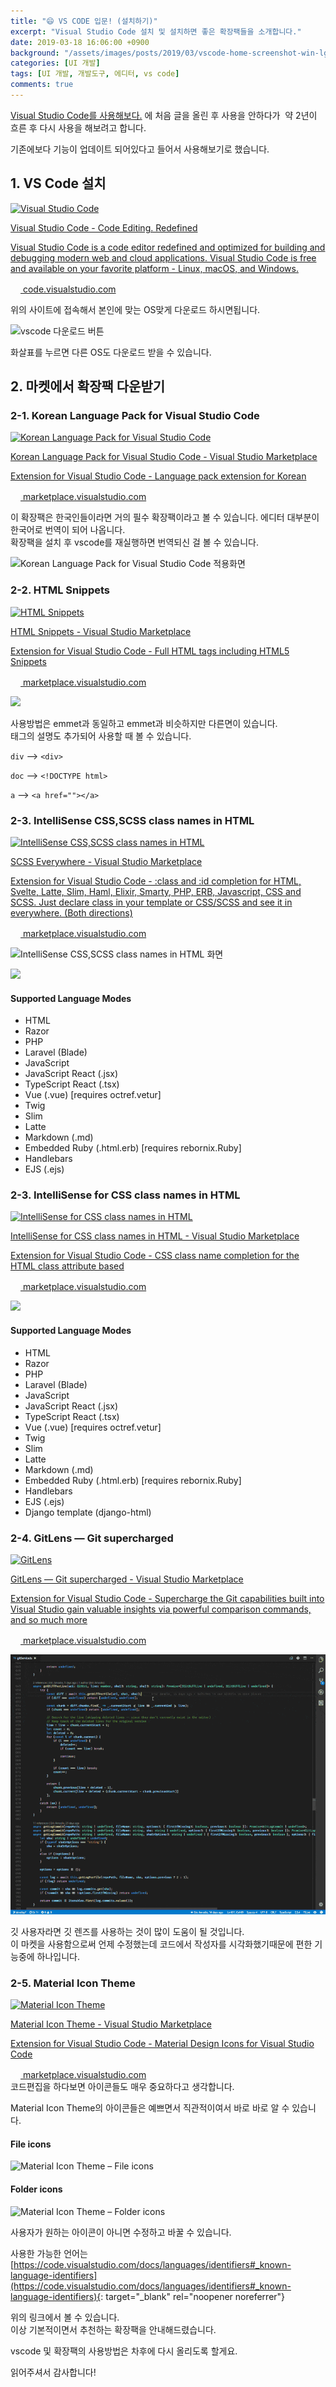 ```yaml
---
title: "😄 VS CODE 입문! (설치하기)"
excerpt: "Visual Studio Code 설치 및 설치하면 좋은 확장팩들을 소개합니다."
date: 2019-03-18 16:06:00 +0900
background: "/assets/images/posts/2019/03/vscode-home-screenshot-win-lg.png"
categories: [UI 개발]
tags: [UI 개발, 개발도구, 에디터, vs code]
comments: true
---
```



[Visual Studio Code를 사용해보다.](http://www.buppagistar.com/visual-studio-code%eb%a5%bc-%ec%82%ac%ec%9a%a9%ed%95%b4%eb%b3%b4%eb%8b%a4/) 에 처음 글을 올린 후 사용을 안하다가  약 2년이 흐른 후 다시 사용을 해보려고 합니다.

기존에보다 기능이 업데이트 되어있다고 들어서 사용해보기로 했습니다.

## 1. VS Code 설치
<div class="content-cards">
	<a href="https://code.visualstudio.com" class="content-cards__link" target="_blank" rel="noopener noreferrer">
		<div class="content-cards__image"><img src="https://i2.wp.com/code.visualstudio.com/opengraphimg/opengraph-home.png" alt="Visual Studio Code"></div>
		<p class="content-cards__title">Visual Studio Code - Code Editing. Redefined</p>
		<p class="content-cards__description">Visual Studio Code is a code editor redefined and optimized for building and debugging modern web and cloud applications.  Visual Studio Code is free and available on your favorite platform - Linux, macOS, and Windows.</p>
		<div class="content-cards__site-name"><img src="https://code.visualstudio.com/favicon.ico" alt="" class="content-cards__site-name--favicon" width="16" height="16"> code.visualstudio.com</div>
	</a>
</div>

위의 사이트에 접속해서 본인에 맞는 OS맞게 다운로드 하시면됩니다.

![vscode 다운로드 버튼](https://i1.wp.com/www.buppagistar.com/wp-content/uploads/2019/03/vscode-download-button.png)

화살표를 누르면 다른 OS도 다운로드 받을 수 있습니다.

## 2\. 마켓에서 확장팩 다운받기

### 2-1\. Korean Language Pack for Visual Studio Code
<div class="content-cards">
	<a href="https://marketplace.visualstudio.com/items?itemName=MS-CEINTL.vscode-language-pack-ko" class="content-cards__link" target="_blank" rel="noopener noreferrer">
		<div class="content-cards__image"><img src="https://ms-ceintl.gallerycdn.vsassets.io/extensions/ms-ceintl/vscode-language-pack-ko/1.49.1/1599678683201/Microsoft.VisualStudio.Services.Icons.Default" alt="Korean Language Pack for Visual Studio Code"></div>
		<p class="content-cards__title">Korean Language Pack for Visual Studio Code - Visual Studio Marketplace</p>
		<p class="content-cards__description">Extension for Visual Studio Code - Language pack extension for Korean</p>
		<div class="content-cards__site-name"><img src="https://marketplace.visualstudio.com/favicon.ico" alt="" class="content-cards__site-name--favicon" width="16" height="16"> marketplace.visualstudio.com</div>
	</a>
</div>

이 확장팩은 한국인들이라면 거의 필수 확장팩이라고 볼 수 있습니다. 에디터 대부분이 한국어로 번역이 되어 나옵니다.  
확장팩을 설치 후 vscode를 재실행하면 번역되신 걸 볼 수 있습니다.

![Korean Language Pack for Visual Studio Code 적용화면](https://i1.wp.com/www.buppagistar.com/wp-content/uploads/2019/03/Korean-Language-Pack-for-Visual-Studio-Code-설치-후-스크린-샷.png)



### 2-2\. HTML Snippets
<div class="content-cards">
	<a href="https://marketplace.visualstudio.com/items?itemName=abusaidm.html-snippets" class="content-cards__link" target="_blank" rel="noopener noreferrer">
		<div class="content-cards__image"><img src="https://abusaidm.gallerycdn.vsassets.io/extensions/abusaidm/html-snippets/0.2.1/1514476281055/Microsoft.VisualStudio.Services.Icons.Default" alt="HTML Snippets"></div>
		<p class="content-cards__title">HTML Snippets - Visual Studio Marketplace</p>
		<p class="content-cards__description">Extension for Visual Studio Code - Full HTML tags including HTML5 Snippets</p>
		<div class="content-cards__site-name"><img src="https://marketplace.visualstudio.com/favicon.ico" alt="" class="content-cards__site-name--favicon" width="16" height="16"> marketplace.visualstudio.com</div>
	</a>
</div>


![](https://i1.wp.com/i.imgur.com/VOhBvHb.gif)

사용방법은 emmet과 동일하고 emmet과 비슷하지만 다른면이 있습니다.  
태그의 설명도 추가되어 사용할 때 볼 수 있습니다.

`div` –> `<div>`

`doc` –> `<!DOCTYPE html>`

`a` –> `<a href=""></a>`

### 2-3\. IntelliSense CSS,SCSS class names in HTML
<div class="content-cards">
	<a href="https://marketplace.visualstudio.com/items?itemName=gencer.html-slim-scss-css-class-completion" class="content-cards__link" target="_blank" rel="noopener noreferrer">
		<div class="content-cards__image"><img src="https://gencer.gallerycdn.vsassets.io/extensions/gencer/html-slim-scss-css-class-completion/1.7.6/1597954267759/Microsoft.VisualStudio.Services.Icons.Default" width="300" alt="IntelliSense CSS,SCSS class names in HTML"></div>
		<p class="content-cards__title">SCSS Everywhere - Visual Studio Marketplace</p>
		<p class="content-cards__description">Extension for Visual Studio Code - :class and :id completion for HTML, Svelte, Latte, Slim, Haml, Elixir, Smarty, PHP, ERB, Javascript, CSS and SCSS. Just declare class in your template or CSS/SCSS and see it in everywhere. (Both directions)</p>
		<div class="content-cards__site-name"><img src="https://marketplace.visualstudio.com/favicon.ico" alt="" class="content-cards__site-name--favicon" width="16" height="16"> marketplace.visualstudio.com</div>
	</a>
</div>

![IntelliSense CSS,SCSS class names in HTML 화면](https://i2.wp.com/i.imgur.com/5crMfTj.gif)

![](https://i0.wp.com/github.com/gencer/HTML-Slim-CSS-SCSS-Class-Completion/raw/master/images/find_usages.png?w=676&ssl=1)

#### Supported Language Modes

*   HTML
*   Razor
*   PHP
*   Laravel (Blade)
*   JavaScript
*   JavaScript React (.jsx)
*   TypeScript React (.tsx)
*   Vue (.vue) [requires octref.vetur]
*   Twig
*   Slim
*   Latte
*   Markdown (.md)
*   Embedded Ruby (.html.erb) [requires rebornix.Ruby]
*   Handlebars
*   EJS (.ejs)

### 2-3\. IntelliSense for CSS class names in HTML

<div class="content-cards">
	<a href="https://marketplace.visualstudio.com/items?itemName=Zignd.html-css-class-completion" class="content-cards__link" target="_blank" rel="noopener noreferrer">
		<div class="content-cards__image"><img src="https://zignd.gallerycdn.vsassets.io/extensions/zignd/html-css-class-completion/1.19.0/1558208838135/Microsoft.VisualStudio.Services.Icons.Default" alt="IntelliSense for CSS class names in HTML"></div>
		<p class="content-cards__title">IntelliSense for CSS class names in HTML - Visual Studio Marketplace</p>
		<p class="content-cards__description">Extension for Visual Studio Code - CSS class name completion for the HTML class attribute based</p>
		<div class="content-cards__site-name"><img src="https://marketplace.visualstudio.com/favicon.ico" alt="" class="content-cards__site-name--favicon" width="16" height="16"> marketplace.visualstudio.com</div>
	</a>
</div>

![](https://i2.wp.com/i.imgur.com/5crMfTj.gif?w=676&ssl=1)

#### Supported Language Modes

*   HTML
*   Razor
*   PHP
*   Laravel (Blade)
*   JavaScript
*   JavaScript React (.jsx)
*   TypeScript React (.tsx)
*   Vue (.vue) [requires octref.vetur]
*   Twig
*   Slim
*   Latte
*   Markdown (.md)
*   Embedded Ruby (.html.erb) [requires rebornix.Ruby]
*   Handlebars
*   EJS (.ejs)
*   Django template (django-html)

### 2-4\. GitLens — Git supercharged
<div class="content-cards">
	<a href="https://marketplace.visualstudio.com/items?itemName=eamodio.gitlens" class="content-cards__link" target="_blank" rel="noopener noreferrer">
		<div class="content-cards__image"><img src="https://eamodio.gallerycdn.vsassets.io/extensions/eamodio/gitlens/10.2.2/1591818157905/Microsoft.VisualStudio.Services.Icons.Default" alt="GitLens"></div>
		<p class="content-cards__title">GitLens — Git supercharged - Visual Studio Marketplace</p>
		<p class="content-cards__description">Extension for Visual Studio Code - Supercharge the Git capabilities built into Visual Studio gain valuable insights via powerful comparison commands, and so much more</p>
		<div class="content-cards__site-name"><img src="https://marketplace.visualstudio.com/favicon.ico" alt="" class="content-cards__site-name--favicon" width="16" height="16"> marketplace.visualstudio.com</div>
	</a>
</div>

![Git Lens 마켓에 있는 스크린 화면](/img/posts/2019/03/gitlens-preview.gif)

깃 사용자라면 깃 렌즈를 사용하는 것이 많이 도움이 될 것입니다.  
이 마켓을 사용함으로써 언제 수정했는데 코드에서 작성자를 시각화했기때문에 편한 기능중에 하나입니다.

### 2-5\. Material Icon Theme
<div class="content-cards">
	<a href="https://marketplace.visualstudio.com/items?itemName=PKief.material-icon-theme" class="content-cards__link" target="_blank" rel="noopener noreferrer">
		<div class="content-cards__image"><img src="https://pkief.gallerycdn.vsassets.io/extensions/pkief/material-icon-theme/4.3.0/1599660122252/Microsoft.VisualStudio.Services.Icons.Default" alt="Material Icon Theme"></div>
		<p class="content-cards__title">Material Icon Theme - Visual Studio Marketplace</p>
		<p class="content-cards__description">Extension for Visual Studio Code - Material Design Icons for Visual Studio Code</p>
		<div class="content-cards__site-name"><img src="https://marketplace.visualstudio.com/favicon.ico" alt="" class="content-cards__site-name--favicon" width="16" height="16"> marketplace.visualstudio.com</div>
	</a>
</div>
코드편집을 하다보면 아이콘들도 매우 중요하다고 생각합니다.

Material Icon Theme의 아이콘들은 예쁘면서 직관적이여서 바로 바로 알 수 있습니다.

#### File icons

![Material Icon Theme – File icons](https://i1.wp.com/raw.githubusercontent.com/PKief/vscode-material-icon-theme/master/images/fileIcons.png?w=676&ssl=1)

#### Folder icons

![Material Icon Theme – Folder icons](https://i0.wp.com/raw.githubusercontent.com/PKief/vscode-material-icon-theme/master/images/folderIcons.png?w=676&ssl=1)

사용자가 원하는 아이콘이 아니면 수정하고 바꿀 수 있습니다.

사용한 가능한 언어는 [https://code.visualstudio.com/docs/languages/identifiers#_known-language-identifiers](https://code.visualstudio.com/docs/languages/identifiers#_known-language-identifiers){: target="_blank" rel="noopener noreferrer"}

위의 링크에서 볼 수 있습니다.  
이상 기본적이면서 추천하는 확장팩을 안내해드렸습니다.  

vscode 및 확장팩의 사용방법은 차후에 다시 올리도록 할게요.  

읽어주셔서 감사합니다!
